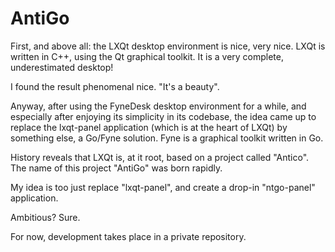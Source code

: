 # AntiGo
First, and above all: the LXQt desktop environment is nice, very nice. LXQt is written in C++, using the Qt graphical toolkit. It is a very complete, underestimated desktop!

I found the result phenomenal nice. "It's a beauty". 

Anyway, after using the FyneDesk desktop environment for a while, and especially after enjoying its simplicity in its codebase, the idea came up to 
replace the lxqt-panel application (which is at the heart of LXQt) by something else, a Go/Fyne solution. Fyne is a graphical toolkit written in Go. 

History reveals that LXQt is, at it root, based on a project called "Antico".  The name of this project "AntiGo" was born rapidly.

My idea is too just replace "lxqt-panel", and create a drop-in "ntgo-panel" application. 

Ambitious? Sure. 

For now, development takes place in a private repository. 
